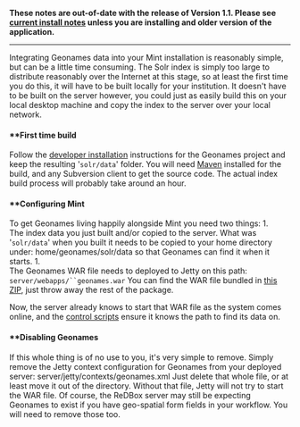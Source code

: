 **These notes are out-of-date with the release of Version 1.1. Please see [current install notes](documentation-system-administration-administering-mint-geonamesdata) unless you are installing and older version of the application.** 
***

 
Integrating Geonames data into your Mint installation is reasonably simple, but can be a little time consuming. The Solr index is simply too large to distribute reasonably over the Internet at this stage, so at least the first time you do this, it will have to be built locally for your institution. It doesn't have to be built on the server however, you could just as easily build this on your local desktop machine and copy the index to the server over your local network. 
#### **[]()First time build
 
Follow the [developer installation](http://code.google.com/p/solr-geonames/wiki/DeveloperInstall) instructions for the Geonames project and keep the resulting '`solr/data`' folder. You will need [Maven](http://maven.apache.org/) installed for the build, and any Subversion client to get the source code. The actual index build process will probably take around an hour. 
#### **[]()Configuring Mint
 
To get Geonames living happily alongside Mint you need two things: 
 1.  
The index data you just built and/or copied to the server. What was '`solr/data`' when you built it needs to be copied to your home directory under: 
        home/geonames/solr/data 
so that Geonames can find it when it starts. 
 1.  
The Geonames WAR file needs to deployed to Jetty on this path: 
 `server/webapps/``geonames.war` 
You can find the WAR file bundled in [this ZIP](http://code.google.com/p/solr-geonames/downloads/detail?name=solr-geonames.zip), just throw away the rest of the package. 
  
Now, the server already knows to start that WAR file as the system comes online, and the [control scripts](documentation-system-administration-general-administration-configuration-files-control-scripts) ensure it knows the path to find its data on. 
#### **[]()Disabling Geonames
 
If this whole thing is of no use to you, it's very simple to remove. Simply remove the Jetty context configuration for Geonames from your deployed server: 
        server/jetty/contexts/geonames.xml 
Just delete that whole file, or at least move it out of the directory. Without that file, Jetty will not try to start the WAR file. 
Of course, the ReDBox server may still be expecting Geonames to exist if you have geo-spatial form fields in your workflow. You will need to remove those too.